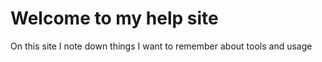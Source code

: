 # Welcome to my help site

On this site I note down things I want to remember about tools and usage

